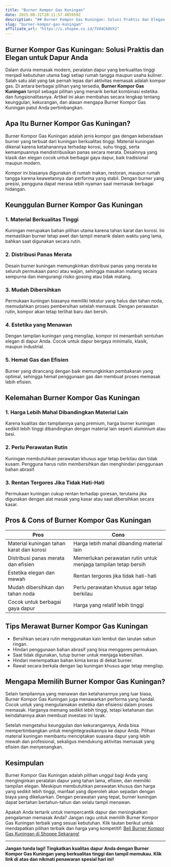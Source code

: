 ```yaml
---
title: "Burner Kompor Gas Kuningan"
date: 2025-08-31T20:11:57.405959Z
description: "## Burner Kompor Gas Kuningan: Solusi Praktis dan Elegan untuk Dapur Anda..."
slug: "burner-kompor-gas-kuningan"
affiliate_url: "https://s.shopee.co.id/7V44C68VX2"
---
```

## Burner Kompor Gas Kuningan: Solusi Praktis dan Elegan untuk Dapur Anda

Dalam dunia memasak modern, peralatan dapur yang berkualitas tinggi menjadi kebutuhan utama bagi setiap rumah tangga maupun usaha kuliner. Salah satu alat yang tak pernah lepas dari aktivitas memasak adalah kompor gas. Di antara berbagai pilihan yang tersedia, **Burner Kompor Gas Kuningan** tampil sebagai pilihan yang menarik berkat kombinasi estetika dan fungsionalitasnya. Artikel ini akan membahas secara lengkap tentang keunggulan, kekurangan, dan alasan mengapa Burner Kompor Gas Kuningan patut Anda pertimbangkan.

## Apa Itu Burner Kompor Gas Kuningan?

Burner Kompor Gas Kuningan adalah jenis kompor gas dengan keberadaan burner yang terbuat dari kuningan berkualitas tinggi. Material kuningan dikenal karena ketahanannya terhadap korosi, suhu tinggi, serta kemampuannya mendistribusikan panas secara merata. Desainnya yang klasik dan elegan cocok untuk berbagai gaya dapur, baik tradisional maupun modern.

Kompor ini biasanya digunakan di rumah makan, restoran, maupun rumah tangga karena keawetannya dan performa yang stabil. Dengan burner yang presisi, pengguna dapat merasa lebih nyaman saat memasak berbagai hidangan.

## Keunggulan Burner Kompor Gas Kuningan

### 1. Material Berkualitas Tinggi

Kuningan merupakan bahan pilihan utama karena tahan karat dan korosi. Ini memastikan burner tetap awet dan tampil menarik dalam waktu yang lama, bahkan saat digunakan secara rutin.

### 2. Distribusi Panas Merata

Desain burner kuningan memungkinkan distribusi panas yang merata ke seluruh permukaan panci atau wajan, sehingga masakan matang secara sempurna dan mengurangi risiko gosong atau tidak matang.

### 3. Mudah Dibersihkan

Permukaan kuningan biasanya memiliki tekstur yang halus dan tahan noda, memudahkan proses pembersihan setelah memasak. Dengan perawatan rutin, kompor akan tetap terlihat baru dan bersih.

### 4. Estetika yang Menawan

Dengan tampilan kuningan yang mengilap, kompor ini menambah sentuhan elegan di dapur Anda. Cocok untuk dapur bergaya minimalis, klasik, maupun industrial.

### 5. Hemat Gas dan Efisien

Burner yang dirancang dengan baik memungkinkan pembakaran yang optimal, sehingga hemat penggunaan gas dan membuat proses memasak lebih efisien.

## Kelemahan Burner Kompor Gas Kuningan

### 1. Harga Lebih Mahal Dibandingkan Material Lain

Karena kualitas dan tampilannya yang premium, harga burner kuningan sedikit lebih tinggi dibandingkan dengan material lain seperti aluminium atau besi.

### 2. Perlu Perawatan Rutin

Kuningan membutuhkan perawatan khusus agar tetap berkilau dan tidak kusam. Pengguna harus rutin membersihkan dan menghindari penggunaan bahan abrasif.

### 3. Rentan Tergores Jika Tidak Hati-Hati

Permukaan kuningan cukup rentan terhadap goresan, terutama jika digunakan dengan alat masak yang kasar atau saat dibersihkan secara kasar.

## Pros & Cons of Burner Kompor Gas Kuningan

| **Pros**                                      | **Cons**                                                   |
|----------------------------------------------|------------------------------------------------------------|
| Material kuningan tahan karat dan korosi     | Harga lebih mahal dibanding material lain               |
| Distribusi panas merata dan efisien          | Memerlukan perawatan rutin untuk menjaga tampilan tetap bersih |
| Estetika elegan dan mewah                     | Rentan tergores jika tidak hati-hati                    |
| Mudah dibersihkan dan tahan noda             | Perlu perawatan khusus agar tetap berkilau             |
| Cocok untuk berbagai gaya dapur              | Harga yang relatif lebih tinggi                       |

## Tips Merawat Burner Kompor Gas Kuningan

- Bersihkan secara rutin menggunakan kain lembut dan larutan sabun ringan.
- Hindari penggunaan bahan abrasif yang bisa menggores permukaan.
- Saat tidak digunakan, tutup burner untuk menjaga kebersihan.
- Hindari menempatkan bahan kimia keras di dekat burner.
- Rawat secara berkala dengan lap kuningan khusus agar tetap mengilap.

## Mengapa Memilih Burner Kompor Gas Kuningan?

Selain tampilannya yang menawan dan ketahanannya yang luar biasa, Burner Kompor Gas Kuningan juga menawarkan performa yang handal. Cocok untuk yang mengutamakan estetika dan efisiensi dalam proses memasak. Harganya memang sedikit lebih tinggi, tetapi ketahanan dan keindahannya akan membuat investasi ini layak.

Setelah mengetahui keunggulan dan kekurangannya, Anda bisa mempertimbangkan untuk mengintegrasikannya ke dapur Anda. Pilihan material kuningan membantu menciptakan suasana dapur yang lebih mewah dan profesional, sekaligus mendukung aktivitas memasak yang efisien dan menyenangkan.

## Kesimpulan

Burner Kompor Gas Kuningan adalah pilihan unggul bagi Anda yang menginginkan peralatan dapur yang tahan lama, efisien, dan memiliki tampilan elegan. Meskipun membutuhkan perawatan khusus dan harga yang sedikit lebih tinggi, manfaat yang diperoleh akan sepadan dengan biaya yang dikeluarkan. Dengan perawatan yang tepat, burner kuningan dapat bertahan bertahun-tahun dan selalu tampil menawan.

Apakah Anda tertarik untuk mempercantik dapur dan meningkatkan pengalaman memasak Anda? Jangan ragu untuk memilih Burner Kompor Gas Kuningan terbaik yang sesuai kebutuhan. Klik tautan berikut untuk mendapatkan pilihan terbaik dan harga yang kompetitif: [Beli Burner Kompor Gas Kuningan di Shopee Sekarang!](https://s.shopee.co.id/7V44C68VX2)

---

**Jangan tunda lagi! Tingkatkan kualitas dapur Anda dengan Burner Kompor Gas Kuningan yang berkualitas tinggi dan tampil memukau. Klik link di atas dan nikmati penawaran spesial hari ini!**